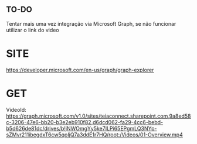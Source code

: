 ## TO-DO
Tentar mais uma vez integração via Microsoft Graph, se não funcionar utilizar o link do video


# SITE

https://developer.microsoft.com/en-us/graph/graph-explorer

# GET
VideoId:
https://graph.microsoft.com/v1.0/sites/teiaconnect.sharepoint.com,9a8ed58c-3206-47e6-bb20-b3e2eb910f82,d6dcd062-fa29-4cc6-bebd-b5d626de81dc/drives/b!jNWOmgYy5ke7ILPi65EPgmLQ3NYp-sZMvr211ibegdxT6cw5qoIjQ7a3ddE1r7HQ/root:/Videos/01-Overview.mp4